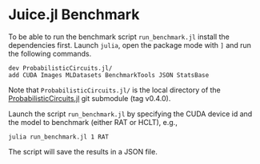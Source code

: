 # Juice.jl Benchmark

To be able to run the benchmark script ```run_benchmark.jl``` install the dependencies first.
Launch ```julia```, open the package mode with ```]``` and run the following commands.

```
dev ProbabilisticCircuits.jl/
add CUDA Images MLDatasets BenchmarkTools JSON StatsBase
```

Note that ```ProbabilisticCircuits.jl/``` is the local directory of the [ProbabilisticCircuits.jl](https://github.com/Juice-jl/ProbabilisticCircuits.jl) git submodule (tag v0.4.0).

Launch the script ```run_benchmark.jl``` by specifying the CUDA device id and the model to benchmark (either RAT or HCLT), e.g.,
```
julia run_benchmark.jl 1 RAT
```

The script will save the results in a JSON file.
